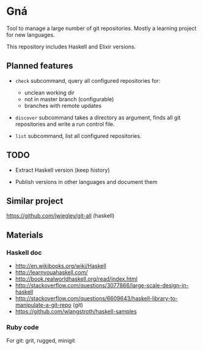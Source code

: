 Gná
===

  Tool to manage a large number of git repositories. Mostly a learning
project for new languages.

  This repository includes Haskell and Elixir versions.


Planned features
----------------

* `check` subcommand, query all configured repositories for:
  - unclean working dir
  - not in master branch (configurable)
  - branches with remote updates

* `discover` subcommand takes a directory as argument, finds all git
  repositories and write a run control file.

* `list` subcommand, list all configured repositories.


TODO
----

* Extract Haskell version (keep history)

* Publish versions in other languages and document them


Similar project
---------------

https://github.com/jwiegley/git-all (haskell)


Materials
---------

### Haskell doc

* http://en.wikibooks.org/wiki/Haskell
* http://learnyouahaskell.com/
* http://book.realworldhaskell.org/read/index.html
* http://stackoverflow.com/questions/3077866/large-scale-design-in-haskell
* http://stackoverflow.com/questions/6609643/haskell-library-to-manipulate-a-git-repo (git)
* https://github.com/wlangstroth/haskell-samples


### Ruby code

  For git: grit, rugged, minigit
